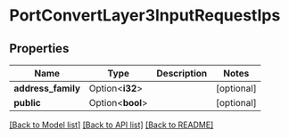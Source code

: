 # PortConvertLayer3InputRequestIps

## Properties

Name | Type | Description | Notes
------------ | ------------- | ------------- | -------------
**address_family** | Option<**i32**> |  | [optional]
**public** | Option<**bool**> |  | [optional]

[[Back to Model list]](../README.md#documentation-for-models) [[Back to API list]](../README.md#documentation-for-api-endpoints) [[Back to README]](../README.md)


